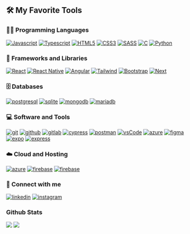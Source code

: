 ## 🛠️ My Favorite Tools

### 👨‍💻 Programming Languages 

<p>
      <a href="#"><img alt="Javascript" src="https://img.shields.io/badge/JavaScript-F7DF1E?style=for-the-badge&logo=javascript&logoColor=black"></a>
      <a href="#"><img alt="Typescript" src="https://img.shields.io/badge/TypeScript-007ACC?style=for-the-badge&logo=typescript&logoColor=white"></a>
      <a href="#"><img alt="HTML5" src="https://img.shields.io/badge/HTML5-E34F26?style=for-the-badge&logo=html5&logoColor=white"></a>
      <a href="#"><img alt="CSS3" src="https://img.shields.io/badge/CSS3-1572B6?style=for-the-badge&logo=css3&logoColor=white"></a>
      <a href="#"><img alt="SASS" src="https://img.shields.io/badge/Sass-CC6699?style=for-the-badge&logo=sass&logoColor=white"></a>
      <a href="#"><img alt="C" src="https://img.shields.io/badge/C-00599C?style=for-the-badge&logo=c&logoColor=white"></a>
      <a href="#"><img alt="Python" src="https://img.shields.io/badge/Python-3776AB?style=for-the-badge&logo=python&logoColor=white"></a>
</p>

### 🧰 Frameworks and Libraries
<p>
          <a href="#"><img alt="React" src="https://img.shields.io/badge/React-20232A?style=for-the-badge&logo=react&logoColor=61DAFB"></a>
          <a href="#"><img alt="React Native" src="https://img.shields.io/badge/React_Native-20232A?style=for-the-badge&logo=react&logoColor=61DAFB"></a>
          <a href="#"><img alt="Angular" src="https://img.shields.io/badge/Angular-DD0031?style=for-the-badge&logo=angular&logoColor=white"></a>
          <a href="#"><img alt="Tailwind" src="https://img.shields.io/badge/Tailwind_CSS-38B2AC?style=for-the-badge&logo=tailwind-css&logoColor=white"></a>
          <a href="#"><img alt="Bootstrap" src="https://img.shields.io/badge/Bootstrap-563D7C?style=for-the-badge&logo=bootstrap&logoColor=white"></a>
          <a href="#"><img alt="Next" src="https://img.shields.io/badge/Next-black?style=for-the-badge&logo=next.js&logoColor=white"></a>

</p>

### 🗄️ Databases
<p>
  <a href="#" target="_blank"><img src="https://img.shields.io/badge/postgreSQL-4169E1.svg?style=for-the-badge&logo=postgresql&logoColor=white" alt="postgresql"/></a>
  <a href="#" target="_blank"><img src="https://img.shields.io/badge/sqlite-003B57.svg?style=for-the-badge&logo=sqlite&logoColor=white" alt="sqlite"/></a>
  <a href="#" target="_blank"><img src="https://img.shields.io/badge/mongodb-47A248.svg?style=for-the-badge&logo=mongodb&logoColor=white" alt="mongodb"/></a> 
  <a href="#" target="_blank"><img src="https://img.shields.io/badge/MariaDB-003545?style=for-the-badge&logo=mariadb&logoColor=white" alt="mariadb"/></a> 
</p>

### 💻 Software and Tools
<p>
  <a href="#" target="_blank"><img  src="https://img.shields.io/badge/git-%23F05033.svg?style=for-the-badge&logo=git&logoColor=white" alt="git"/></a>
  <a href="#" target="_blank"><img  src="https://img.shields.io/badge/github-%23121011.svg?style=for-the-badge&logo=github&logoColor=white" alt="github"/></a>
  <a href="#" target="_blank"><img  src="https://img.shields.io/badge/gitlab-%23181717.svg?style=for-the-badge&logo=gitlab&logoColor=white" alt="gitlab"/></a>
  <a href="#" target="_blank"><img  src="https://img.shields.io/badge/-cypress-%23E5E5E5?style=for-the-badge&logo=cypress&logoColor=058a5e" alt="cypress"/></a>
  <a href="#" target="_blank"><img src="https://img.shields.io/badge/postman-FF6C37.svg?style=for-the-badge&logo=postman&logoColor=white" alt="postman"/></a>
  <a href="#" target="_blank"><img src="https://img.shields.io/badge/vscode-007ACC.svg?style=for-the-badge&logo=visualstudiocode&logoColor=white" alt="vsCode"/></a>
  <a href="#" target="_blank"><img  src="https://img.shields.io/badge/azure-%230072C6.svg?style=for-the-badge&logo=microsoftazure&logoColor=white" alt="azure"/></a>
  <a href="#" target="_blank"><img  src="https://img.shields.io/badge/figma-%23F24E1E.svg?style=for-the-badge&logo=figma&logoColor=white" alt="figma"/></a>
  <a href="#" target="_blank"><img  src="https://img.shields.io/badge/expo-1C1E24?style=for-the-badge&logo=expo&logoColor=#D04A37" alt="expo"/></a>
  <a href="#" target="_blank"><img  src="https://img.shields.io/badge/express.js-%23404d59.svg?style=for-the-badge&logo=express&logoColor=%2361DAFB" alt="express"/></a>
</p>

### ☁️ Cloud and Hosting
<p>
  <a href="" target="_blank"><img  src="https://img.shields.io/badge/Azure-0078D4?style=for-the-badge&logo=microsoftazure&logoColor=white" alt="azure"/></a>
  <a href="" target="_blank"><img src="https://img.shields.io/badge/firebase-FFCA28.svg?style=for-the-badge&logo=firebase&logoColor=black" alt="firebase"/></a>
  <a href="" target="_blank"><img src="https://img.shields.io/badge/netlify-00C7B7.svg?style=for-the-badge&logo=netlify&logoColor=black" alt="firebase"/></a>
</p>

### 🔗 Connect with me
<p>
  <a href="https://www.linkedin.com/in/gabriel-padua-620232229/" target="_blank"><img  src="https://img.shields.io/badge/linkedin-%230077B5.svg?style=for-the-badge&logo=linkedin&logoColor=white" alt="linkedin"/></a>
  <a href="" target="_blank"><img src="https://img.shields.io/badge/Instagram-%23E4405F.svg?style=for-the-badge&logo=Instagram&logoColor=white" alt="instagram"/></a>
</p>


### Github Stats
[![](https://github-readme-stats.vercel.app/api?username=gabriepadua&show_icons=true&theme=dracula&hide_border=true&locale=en)](https://github.com/gabriepadua)
[![](https://github-readme-streak-stats.herokuapp.com/?user=gabriepadua&theme=dracula&hide_border=true)](https://github.com/gabriepadua)

